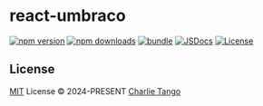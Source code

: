 # react-umbraco

[![npm version][npm-version-src]][npm-version-href]
[![npm downloads][npm-downloads-src]][npm-downloads-href]
[![bundle][bundle-src]][bundle-href]
[![JSDocs][jsdocs-src]][jsdocs-href]
[![License][license-src]][license-href]

## License

[MIT](./LICENSE) License © 2024-PRESENT [Charlie Tango](https://github.com/charlietango)

<!-- Badges -->

[npm-version-src]: https://img.shields.io/npm/v/react-umbraco?style=flat&colorA=080f12&colorB=1fa669
[npm-version-href]: https://npmjs.com/package/react-umbraco
[npm-downloads-src]: https://img.shields.io/npm/dm/react-umbraco?style=flat&colorA=080f12&colorB=1fa669
[npm-downloads-href]: https://npmjs.com/package/react-umbraco
[bundle-src]: https://img.shields.io/bundlephobia/minzip/react-umbraco?style=flat&colorA=080f12&colorB=1fa669&label=minzip
[bundle-href]: https://bundlephobia.com/result?p=react-umbraco
[license-src]: https://img.shields.io/github/license/charlietango/react-umbraco.svg?style=flat&colorA=080f12&colorB=1fa669
[license-href]: https://github.com/charlietango/react-umbraco/blob/main/LICENSE
[jsdocs-src]: https://img.shields.io/badge/jsdocs-reference-080f12?style=flat&colorA=080f12&colorB=1fa669
[jsdocs-href]: https://www.jsdocs.io/package/react-umbraco
